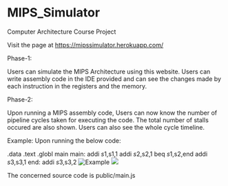 # MIPS_Simulator
Computer Architecture Course Project

Visit the page at https://mipssimulator.herokuapp.com/

Phase-1:

Users can simulate the MIPS Architecture using this website. Users can write assembly code in the IDE provided and can see the changes made by each instruction in the registers and the memory.

Phase-2:

Upon running a MIPS assembly code, Users can now know the number of pipeline cycles taken for executing the code. The total number of stalls occured are also shown.
Users can also see the whole cycle timeline.

Example:
Upon running the below code:

.data
.text
.globl main
main:
addi $s1,$s1,1
addi $s2,$s2,1
beq $s1,$s2,end
addi $s3,$s3,1
end:
addi $s3,$s3,2
![Example]("Example.png")
<img src="./Example_Image/Example"/>


The concerned source code is public/main.js
